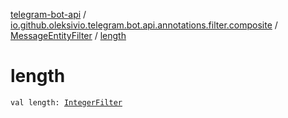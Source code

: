 [telegram-bot-api](../../index.md) / [io.github.oleksivio.telegram.bot.api.annotations.filter.composite](../index.md) / [MessageEntityFilter](index.md) / [length](./length.md)

# length

`val length: `[`IntegerFilter`](../../io.github.oleksivio.telegram.bot.api.annotations.filter.primitive/-integer-filter/index.md)